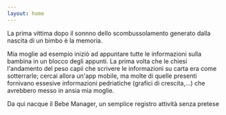 ```yaml
---
layout: home
---
```



La prima vittima dopo il sonnno dello scombussolamento generato dalla nascita di un bimbo &egrave; la memoria. 

Mia moglie ad esempio inizi&ograve; ad appuntare tutte le informazioni sulla bambina in un blocco degli appunti. La prima volta che le chiesi l'andamento del peso capii che scrivere le informazioni su carta era come sotterrarle; cercai allora un'app mobile, ma molte di quelle presenti fornivano essesive informazioni pedriatiche (grafici di crescita,...) che avrebbero messo in ansia mia moglie.

Da qui nacque il Bebe Manager, un semplice registro attivit&agrave; senza pretese
 
